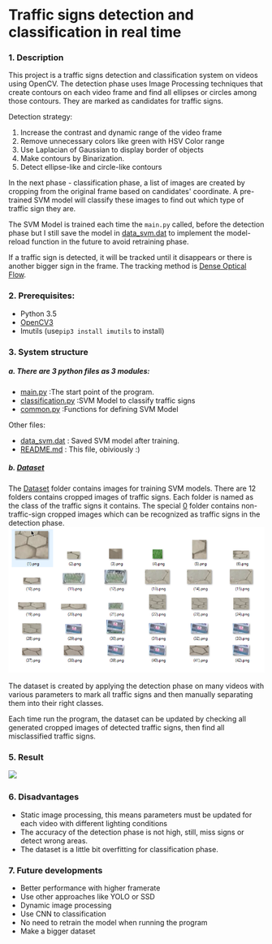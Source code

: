 # Traffic signs detection and classification in real time

### 1. Description ###
This project is a traffic signs detection and classification system on videos using OpenCV.
The detection phase uses Image Processing techniques that create contours on each video frame and find all ellipses or circles among those contours. They are marked as candidates for traffic signs.

Detection strategy:
1. Increase the contrast and dynamic range of the video frame
2. Remove unnecessary colors like green with HSV Color range
3. Use Laplacian of Gaussian to display border of objects
4. Make contours by Binarization.
5. Detect ellipse-like and circle-like contours

In the next phase - classification phase, a list of images are created by cropping from the original frame based on candidates' coordinate. A pre-trained SVM model will classify these images to find out which type of traffic sign they are.

The SVM Model is trained each time the ```main.py``` called, before the detection phase but I still save the model in [data_svm.dat](data_svm.dat) to implement the model-reload function in the future to avoid retraining phase.

If a traffic sign is detected, it will be tracked until it disappears or there is another bigger sign in the frame. The tracking method is [Dense Optical Flow](https://docs.opencv.org/trunk/d7/d8b/tutorial_py_lucas_kanade.html).
### 2. Prerequisites:
- Python 3.5
- [OpenCV3](https://opencv.org/)
- Imutils (use```pip3 install imutils``` to install)

### 3. System structure
##### a. There are 3 python files as 3 modules:
- [main.py](main.py) :The start point of the program.
- [classification.py](classification.py) :SVM Model to classify traffic signs
- [common.py](common.py) :Functions for defining SVM Model

Other files:
- [data_svm.dat](data_svm.dat) : Saved SVM model after training.
- [README.md](README.md) : This file, obiviously :)

##### b. [Dataset](dataset)
The [Dataset](dataset) folder contains images for training SVM models. There are 12 folders contains cropped images of traffic signs. Each folder is named as the class of the traffic signs it contains. The special [0](dataset/0) folder contains non-traffic-sign cropped images which can be recognized as traffic signs in the detection phase. 
![Wrong detected traffic signs](images/0.png)

The dataset is created by applying the detection phase on many videos with various parameters to mark all traffic signs and then manually separating them into their right classes.

Each time run the program, the dataset can be updated by checking all generated cropped images of detected traffic signs, then find all misclassified traffic signs.

### 5. Result
![](images/demo.gif)
### 6. Disadvantages
- Static image processing, this means parameters must be updated for each video with different lighting conditions
- The accuracy of the detection phase is not high, still, miss signs or detect wrong areas.
- The dataset is a little bit overfitting for classification phase. 
### 7. Future developments
- Better performance with higher framerate
- Use other approaches like YOLO or SSD
- Dynamic image processing
- Use CNN to classification
- No need to retrain the model when running the program
- Make a bigger dataset

